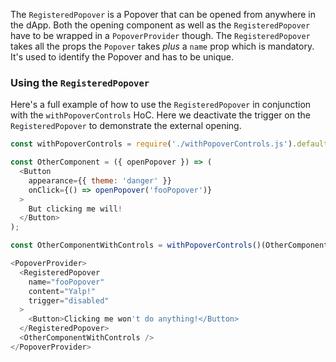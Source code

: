 The `RegisteredPopover` is a Popover that can be opened from anywhere in the dApp. Both the opening component as well as the `RegisteredPopover` have to be wrapped in a `PopoverProvider` though. The `RegisteredPopover` takes all the props the `Popover` takes _plus_ a `name` prop which is mandatory. It's used to identify the Popover and has to be unique.

### Using the `RegisteredPopover`

Here's a full example of how to use the `RegisteredPopover` in conjunction with the `withPopoverControls` HoC. Here we deactivate the trigger on the `RegisteredPopover` to demonstrate the external opening.

```js
const withPopoverControls = require('./withPopoverControls.js').default;

const OtherComponent = ({ openPopover }) => (
  <Button
    appearance={{ theme: 'danger' }}
    onClick={() => openPopover('fooPopover')}
  >
    But clicking me will!
  </Button>
);

const OtherComponentWithControls = withPopoverControls()(OtherComponent);

<PopoverProvider>
  <RegisteredPopover
    name="fooPopover"
    content="Yalp!"
    trigger="disabled"
  >
    <Button>Clicking me won't do anything!</Button>
  </RegisteredPopover>
  <OtherComponentWithControls />
</PopoverProvider>
```
